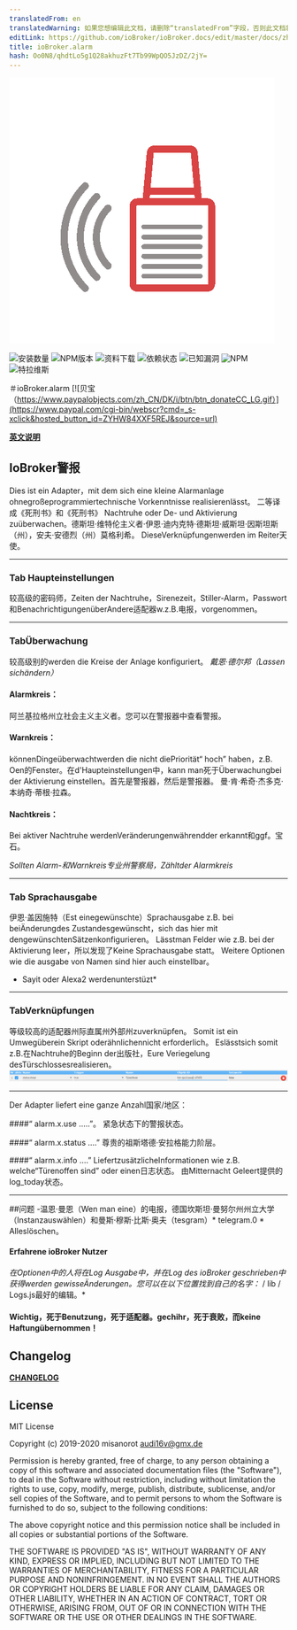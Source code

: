 ```yaml
---
translatedFrom: en
translatedWarning: 如果您想编辑此文档，请删除“translatedFrom”字段，否则此文档将再次自动翻译
editLink: https://github.com/ioBroker/ioBroker.docs/edit/master/docs/zh-cn/adapterref/iobroker.alarm/README.md
title: ioBroker.alarm
hash: Oo0N8/qhdtLo5g1Q28akhuzFt7Tb99WpQO5JzDZ/2jY=
---
```

![商标](../../../en/adapterref/iobroker.alarm/admin/alarm.png)

![安装数量](http://iobroker.live/badges/alarm-stable.svg)
![NPM版本](http://img.shields.io/npm/v/iobroker.alarm.svg)
![资料下载](https://img.shields.io/npm/dm/iobroker.alarm.svg)
![依赖状态](https://img.shields.io/david/misanorot/iobroker.alarm.svg)
![已知漏洞](https://snyk.io/test/github/misanorot/ioBroker.alarm/badge.svg)
![NPM](https://nodei.co/npm/iobroker.alarm.png?downloads=true)
![特拉维斯](http://img.shields.io/travis/misanorot/ioBroker.alarm/master.svg)

＃ioBroker.alarm
[![贝宝（https://www.paypalobjects.com/zh_CN/DK/i/btn/btn_donateCC_LG.gif）](https://www.paypal.com/cgi-bin/webscr?cmd=_s-xclick&hosted_button_id=ZYHW84XXF5REJ&source=url)

**[英文说明](https://github.com/misanorot/ioBroker.alarm/blob/master/lib/Readme_en.md)**

## IoBroker警报
Dies ist ein Adapter，mit dem sich eine kleine Alarmanlage ohnegroßeprogrammiertechnische Vorkenntnisse realisierenlässt。
二等译成《死刑书》和《死刑书》 Nachtruhe oder De- und Aktivierung zuüberwachen。德斯坦·维特伦主义者·伊恩·迪内克特·德斯坦·威斯坦·因斯坦斯（州），安夫·安德烈（州）莫格利希。 DieseVerknüpfungenwerden im Reiter天使。

----------------------------------------------------------------------------------------------------------------------

### Tab Haupteinstellungen
较高级的密码师，Zeiten der Nachtruhe，Sirenezeit，Stiller-Alarm，Passwort和BenachrichtigungenüberAndere适配器w.z.B.电报，vorgenommen。

----------------------------------------------------------------------------------------------------------------------

### TabÜberwachung
较高级别的werden die Kreise der Anlage konfiguriert。
*戴恩·德尔邦（Lassen sichändern）*

#### Alarmkreis：
阿兰基拉格州立社会主义主义者。您可以在警报器中查看警报。

#### Warnkreis：
könnenDingeüberwachtwerden die nicht diePriorität“ hoch” haben，z.B. Oen的Fenster。在d'Haupteinstellungen中，kann man死于Überwachungbei der Aktivierung einstellen。首先是警报器，然后是警报器。
曼·肯·希奇·杰多克·本纳奇·蒂根·拉森。

#### Nachtkreis：
Bei aktiver Nachtruhe werdenVeränderungenwährendder erkannt和ggf。宝石。

*Sollten Alarm-和Warnkreis专业州警察局，Zähltder Alarmkreis*

----------------------------------------------------------------------------------------------------------------------

### Tab Sprachausgabe
伊恩·盖因施特（Est einegewünschte）Sprachausgabe z.B. bei beiÄnderungdes Zustandesgewünscht，sich das hier mit dengewünschtenSätzenkonfigurieren。 Lässtman Felder wie z.B. bei der Aktivierung leer，所以发现了Keine Sprachausgabe statt。 Weitere Optionen wie die ausgabe von Namen sind hier auch einstellbar。
* Sayit oder Alexa2 werdenunterstüzt*

----------------------------------------------------------------------------------------------------------------------

### TabVerknüpfungen
等级较高的适配器州际直属州外部州zuverknüpfen。 Somit ist ein Umwegüberein Skript oderähnlichennicht erforderlich。
Eslässtsich somit z.B.在Nachtruhe的Beginn der出版社，Eure Veriegelung desTürschlossesrealisieren。
![商标](../../../en/adapterref/iobroker.alarm/admin/img/short.png)

----------------------------------------------------------------------------------------------------------------------

Der Adapter liefert eine ganze Anzahl国家/地区：

####“ alarm.x.use .....”。
紧急状态下的警报状态。

####“ alarm.x.status ....”
尊贵的祖斯塔德·安拉格能力阶层。

####“ alarm.x.info ....”
LiefertzusätzlicheInformationen wie z.B. welche“Türenoffen sind” oder einen日志状态。
由Mitternacht Geleert提供的log_today状态。

----------------------------------------------------------------------------------------------------------------------

##问题
-温恩·曼恩（Wen man eine）的电报，德国坎斯坦·曼努尔州州立大学（Instanzauswählen）和曼斯·穆斯·比斯·奥夫（tesgram）* telegram.0 * Alleslöschen。

#### Erfahrene ioBroker Nutzer
*在Optionen中的人将在Log Ausgabe中，并在Log des ioBroker geschrieben中获得werden gewisseÄnderungen。您可以在以下位置找到自己的名字：* / lib / Logs.js最好的编辑。*

#### Wichtig，死于Benutzung，死于适配器。gechihr，死于衰败，而keine Haftungübernommen！

## Changelog
**[CHANGELOG](https://github.com/misanorot/ioBroker.alarm/blob/master/changelog.md)**

## License
MIT License

Copyright (c) 2019-2020 misanorot <audi16v@gmx.de>

Permission is hereby granted, free of charge, to any person obtaining a copy
of this software and associated documentation files (the "Software"), to deal
in the Software without restriction, including without limitation the rights
to use, copy, modify, merge, publish, distribute, sublicense, and/or sell
copies of the Software, and to permit persons to whom the Software is
furnished to do so, subject to the following conditions:

The above copyright notice and this permission notice shall be included in all
copies or substantial portions of the Software.

THE SOFTWARE IS PROVIDED "AS IS", WITHOUT WARRANTY OF ANY KIND, EXPRESS OR
IMPLIED, INCLUDING BUT NOT LIMITED TO THE WARRANTIES OF MERCHANTABILITY,
FITNESS FOR A PARTICULAR PURPOSE AND NONINFRINGEMENT. IN NO EVENT SHALL THE
AUTHORS OR COPYRIGHT HOLDERS BE LIABLE FOR ANY CLAIM, DAMAGES OR OTHER
LIABILITY, WHETHER IN AN ACTION OF CONTRACT, TORT OR OTHERWISE, ARISING FROM,
OUT OF OR IN CONNECTION WITH THE SOFTWARE OR THE USE OR OTHER DEALINGS IN THE
SOFTWARE.